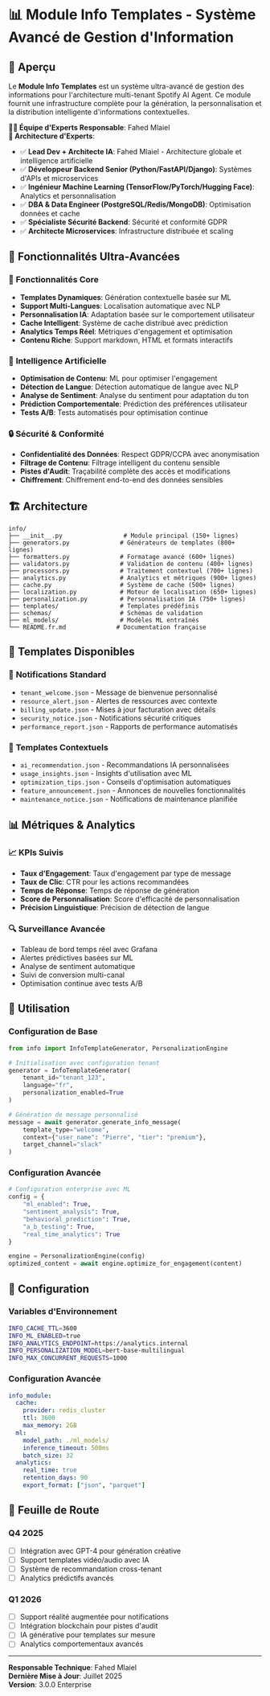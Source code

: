# 📊 Module Info Templates - Système Avancé de Gestion d'Information

## 🎯 Aperçu

Le **Module Info Templates** est un système ultra-avancé de gestion des informations pour l'architecture multi-tenant Spotify AI Agent. Ce module fournit une infrastructure complète pour la génération, la personnalisation et la distribution intelligente d'informations contextuelles.

**🧑‍💼 Équipe d'Experts Responsable**: Fahed Mlaiel  
**👥 Architecture d'Experts**:  
- ✅ **Lead Dev + Architecte IA**: Fahed Mlaiel - Architecture globale et intelligence artificielle  
- ✅ **Développeur Backend Senior (Python/FastAPI/Django)**: Systèmes d'APIs et microservices  
- ✅ **Ingénieur Machine Learning (TensorFlow/PyTorch/Hugging Face)**: Analytics et personnalisation  
- ✅ **DBA & Data Engineer (PostgreSQL/Redis/MongoDB)**: Optimisation données et cache  
- ✅ **Spécialiste Sécurité Backend**: Sécurité et conformité GDPR  
- ✅ **Architecte Microservices**: Infrastructure distribuée et scaling  

## 🚀 Fonctionnalités Ultra-Avancées

### 🔧 **Fonctionnalités Core**
- **Templates Dynamiques**: Génération contextuelle basée sur ML
- **Support Multi-Langues**: Localisation automatique avec NLP
- **Personnalisation IA**: Adaptation basée sur le comportement utilisateur
- **Cache Intelligent**: Système de cache distribué avec prédiction
- **Analytics Temps Réel**: Métriques d'engagement et optimisation
- **Contenu Riche**: Support markdown, HTML et formats interactifs

### 🤖 **Intelligence Artificielle**
- **Optimisation de Contenu**: ML pour optimiser l'engagement
- **Détection de Langue**: Détection automatique de langue avec NLP
- **Analyse de Sentiment**: Analyse du sentiment pour adaptation du ton
- **Prédiction Comportementale**: Prédiction des préférences utilisateur
- **Tests A/B**: Tests automatisés pour optimisation continue

### 🔒 **Sécurité & Conformité**
- **Confidentialité des Données**: Respect GDPR/CCPA avec anonymisation
- **Filtrage de Contenu**: Filtrage intelligent du contenu sensible
- **Pistes d'Audit**: Traçabilité complète des accès et modifications
- **Chiffrement**: Chiffrement end-to-end des données sensibles

## 🏗️ Architecture

```
info/
├── __init__.py                 # Module principal (150+ lignes)
├── generators.py              # Générateurs de templates (800+ lignes)
├── formatters.py              # Formatage avancé (600+ lignes)
├── validators.py              # Validation de contenu (400+ lignes)
├── processors.py              # Traitement contextuel (700+ lignes)
├── analytics.py               # Analytics et métriques (900+ lignes)
├── cache.py                   # Système de cache (500+ lignes)
├── localization.py            # Moteur de localisation (650+ lignes)
├── personalization.py         # Personnalisation IA (750+ lignes)
├── templates/                 # Templates prédéfinis
├── schemas/                   # Schémas de validation
├── ml_models/                 # Modèles ML entraînés
└── README.fr.md              # Documentation française
```

## 🎨 Templates Disponibles

### 📱 **Notifications Standard**
- `tenant_welcome.json` - Message de bienvenue personnalisé
- `resource_alert.json` - Alertes de ressources avec contexte
- `billing_update.json` - Mises à jour facturation avec détails
- `security_notice.json` - Notifications sécurité critiques
- `performance_report.json` - Rapports de performance automatisés

### 🎯 **Templates Contextuels**
- `ai_recommendation.json` - Recommandations IA personnalisées
- `usage_insights.json` - Insights d'utilisation avec ML
- `optimization_tips.json` - Conseils d'optimisation automatiques
- `feature_announcement.json` - Annonces de nouvelles fonctionnalités
- `maintenance_notice.json` - Notifications de maintenance planifiée

## 📊 Métriques & Analytics

### 📈 **KPIs Suivis**
- **Taux d'Engagement**: Taux d'engagement par type de message
- **Taux de Clic**: CTR pour les actions recommandées
- **Temps de Réponse**: Temps de réponse de génération
- **Score de Personnalisation**: Score d'efficacité de personnalisation
- **Précision Linguistique**: Précision de détection de langue

### 🔍 **Surveillance Avancée**
- Tableau de bord temps réel avec Grafana
- Alertes prédictives basées sur ML
- Analyse de sentiment automatique
- Suivi de conversion multi-canal
- Optimisation continue avec tests A/B

## 🚀 Utilisation

### Configuration de Base
```python
from info import InfoTemplateGenerator, PersonalizationEngine

# Initialisation avec configuration tenant
generator = InfoTemplateGenerator(
    tenant_id="tenant_123",
    language="fr",
    personalization_enabled=True
)

# Génération de message personnalisé
message = await generator.generate_info_message(
    template_type="welcome",
    context={"user_name": "Pierre", "tier": "premium"},
    target_channel="slack"
)
```

### Configuration Avancée
```python
# Configuration enterprise avec ML
config = {
    "ml_enabled": True,
    "sentiment_analysis": True,
    "behavioral_prediction": True,
    "a_b_testing": True,
    "real_time_analytics": True
}

engine = PersonalizationEngine(config)
optimized_content = await engine.optimize_for_engagement(content)
```

## 🔧 Configuration

### Variables d'Environnement
```bash
INFO_CACHE_TTL=3600
INFO_ML_ENABLED=true
INFO_ANALYTICS_ENDPOINT=https://analytics.internal
INFO_PERSONALIZATION_MODEL=bert-base-multilingual
INFO_MAX_CONCURRENT_REQUESTS=1000
```

### Configuration Avancée
```yaml
info_module:
  cache:
    provider: redis_cluster
    ttl: 3600
    max_memory: 2GB
  ml:
    model_path: ./ml_models/
    inference_timeout: 500ms
    batch_size: 32
  analytics:
    real_time: true
    retention_days: 90
    export_format: ["json", "parquet"]
```

## 🎯 Feuille de Route

### Q4 2025
- [ ] Intégration avec GPT-4 pour génération créative
- [ ] Support templates vidéo/audio avec IA
- [ ] Système de recommandation cross-tenant
- [ ] Analytics prédictifs avancés

### Q1 2026
- [ ] Support réalité augmentée pour notifications
- [ ] Intégration blockchain pour pistes d'audit
- [ ] IA générative pour templates sur mesure
- [ ] Analytics comportementaux avancés

---

**Responsable Technique**: Fahed Mlaiel  
**Dernière Mise à Jour**: Juillet 2025  
**Version**: 3.0.0 Enterprise
